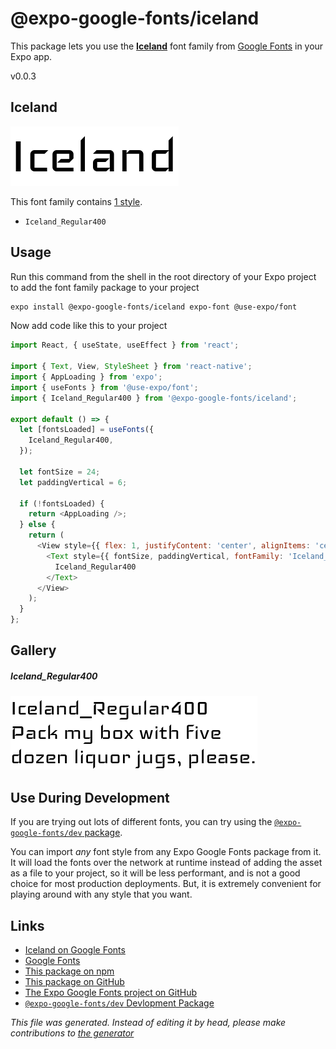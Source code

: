 # @expo-google-fonts/iceland

This package lets you use the [**Iceland**](https://fonts.google.com/specimen/Iceland) font family from [Google Fonts](https://fonts.google.com/) in your Expo app.

v0.0.3

## Iceland

![Iceland](./font-family.png)

This font family contains [1 style](#gallery).

- `Iceland_Regular400`

## Usage

Run this command from the shell in the root directory of your Expo project to add the font family package to your project
```sh
expo install @expo-google-fonts/iceland expo-font @use-expo/font
```

Now add code like this to your project
```js
import React, { useState, useEffect } from 'react';

import { Text, View, StyleSheet } from 'react-native';
import { AppLoading } from 'expo';
import { useFonts } from '@use-expo/font';
import { Iceland_Regular400 } from '@expo-google-fonts/iceland';

export default () => {
  let [fontsLoaded] = useFonts({
    Iceland_Regular400,
  });

  let fontSize = 24;
  let paddingVertical = 6;

  if (!fontsLoaded) {
    return <AppLoading />;
  } else {
    return (
      <View style={{ flex: 1, justifyContent: 'center', alignItems: 'center' }}>
        <Text style={{ fontSize, paddingVertical, fontFamily: 'Iceland_Regular400' }}>
          Iceland_Regular400
        </Text>
      </View>
    );
  }
};

```

## Gallery

##### Iceland_Regular400
![Iceland_Regular400](./d15cc78dabadb60a047db08291c49cb8c2d05c29de29c7505de00383b8f447cf.ttf.png)


## Use During Development

If you are trying out lots of different fonts, you can try using the [`@expo-google-fonts/dev` package](https://www.npmjs.com/package/@expo-google-fonts/dev).

You can import *any* font style from any Expo Google Fonts package from it. It will load the fonts
over the network at runtime instead of adding the asset as a file to your project, so it will be 
less performant, and is not a good choice for most production deployments. But, it is extremely convenient
for playing around with any style that you want.

## Links

- [Iceland on Google Fonts](https://fonts.google.com/specimen/Iceland)
- [Google Fonts](https://fonts.google.com/)
- [This package on npm](https://www.npmjs.com/package/@expo-google-fonts/iceland)
- [This package on GitHub](https://github.com/expo/google-fonts/tree/master/font-packages/iceland)
- [The Expo Google Fonts project on GitHub](https://github.com/expo/google-fonts)
- [`@expo-google-fonts/dev` Devlopment Package](https://github.com/expo/google-fonts/tree/master/font-packages/dev)


*This file was generated. Instead of editing it by head, please make contributions to [the generator](https://github.com/expo/google-fonts/tree/master/packages/generator)*
